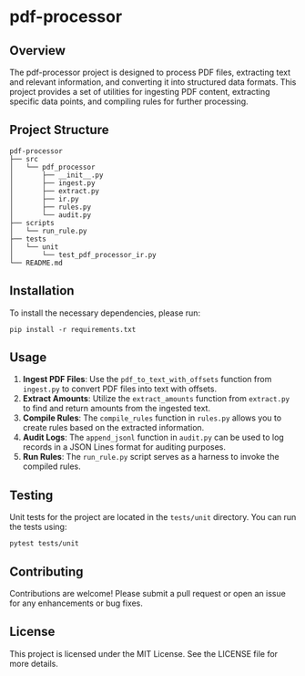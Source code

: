 # pdf-processor

## Overview
The pdf-processor project is designed to process PDF files, extracting text and relevant information, and converting it into structured data formats. This project provides a set of utilities for ingesting PDF content, extracting specific data points, and compiling rules for further processing.

## Project Structure
```
pdf-processor
├── src
│   └── pdf_processor
│       ├── __init__.py
│       ├── ingest.py
│       ├── extract.py
│       ├── ir.py
│       ├── rules.py
│       └── audit.py
├── scripts
│   └── run_rule.py
├── tests
│   └── unit
│       └── test_pdf_processor_ir.py
└── README.md
```

## Installation
To install the necessary dependencies, please run:
```
pip install -r requirements.txt
```

## Usage
1. **Ingest PDF Files**: Use the `pdf_to_text_with_offsets` function from `ingest.py` to convert PDF files into text with offsets.
2. **Extract Amounts**: Utilize the `extract_amounts` function from `extract.py` to find and return amounts from the ingested text.
3. **Compile Rules**: The `compile_rules` function in `rules.py` allows you to create rules based on the extracted information.
4. **Audit Logs**: The `append_jsonl` function in `audit.py` can be used to log records in a JSON Lines format for auditing purposes.
5. **Run Rules**: The `run_rule.py` script serves as a harness to invoke the compiled rules.

## Testing
Unit tests for the project are located in the `tests/unit` directory. You can run the tests using:
```
pytest tests/unit
```

## Contributing
Contributions are welcome! Please submit a pull request or open an issue for any enhancements or bug fixes.

## License
This project is licensed under the MIT License. See the LICENSE file for more details.